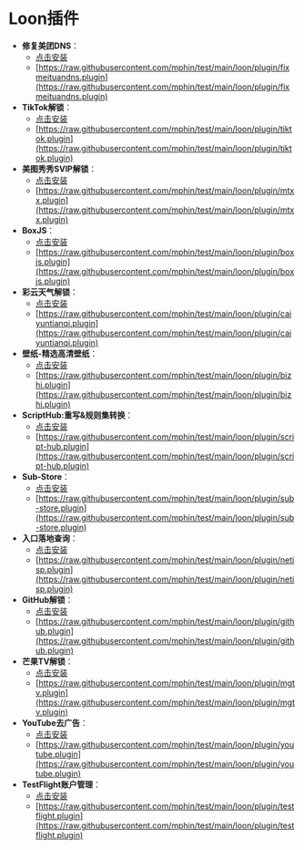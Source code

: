 # Loon插件
- **修复美团DNS**：
  - [点击安装](https://www.nsloon.com/openloon/import?plugin=https://raw.githubusercontent.com/mphin/test/main/loon/plugin/fixmeituandns.plugin)
  - [https://raw.githubusercontent.com/mphin/test/main/loon/plugin/fixmeituandns.plugin](https://raw.githubusercontent.com/mphin/test/main/loon/plugin/fixmeituandns.plugin)
- **TikTok解锁**：
  - [点击安装](https://www.nsloon.com/openloon/import?plugin=https://raw.githubusercontent.com/mphin/test/main/loon/plugin/tiktok.plugin)
  - [https://raw.githubusercontent.com/mphin/test/main/loon/plugin/tiktok.plugin](https://raw.githubusercontent.com/mphin/test/main/loon/plugin/tiktok.plugin)
- **美图秀秀SVIP解锁**：
  - [点击安装](https://www.nsloon.com/openloon/import?plugin=https://raw.githubusercontent.com/mphin/test/main/loon/plugin/mtxx.plugin)
  - [https://raw.githubusercontent.com/mphin/test/main/loon/plugin/mtxx.plugin](https://raw.githubusercontent.com/mphin/test/main/loon/plugin/mtxx.plugin)
- **BoxJS**：
  - [点击安装](https://www.nsloon.com/openloon/import?plugin=https://raw.githubusercontent.com/mphin/test/main/loon/plugin/boxjs.plugin)
  - [https://raw.githubusercontent.com/mphin/test/main/loon/plugin/boxjs.plugin](https://raw.githubusercontent.com/mphin/test/main/loon/plugin/boxjs.plugin)
- **彩云天气解锁**：
  - [点击安装](https://www.nsloon.com/openloon/import?plugin=https://raw.githubusercontent.com/mphin/test/main/loon/plugin/caiyuntianqi.plugin)
  - [https://raw.githubusercontent.com/mphin/test/main/loon/plugin/caiyuntianqi.plugin](https://raw.githubusercontent.com/mphin/test/main/loon/plugin/caiyuntianqi.plugin)
- **壁纸-精选高清壁纸**：
  - [点击安装](https://www.nsloon.com/openloon/import?plugin=https://raw.githubusercontent.com/mphin/test/main/loon/plugin/bizhi.plugin)
  - [https://raw.githubusercontent.com/mphin/test/main/loon/plugin/bizhi.plugin](https://raw.githubusercontent.com/mphin/test/main/loon/plugin/bizhi.plugin)
- **ScriptHub:重写&规则集转换**：
  - [点击安装](https://www.nsloon.com/openloon/import?plugin=https://raw.githubusercontent.com/mphin/test/main/loon/plugin/script-hub.plugin)
  - [https://raw.githubusercontent.com/mphin/test/main/loon/plugin/script-hub.plugin](https://raw.githubusercontent.com/mphin/test/main/loon/plugin/script-hub.plugin)
- **Sub-Store**：
  - [点击安装](https://www.nsloon.com/openloon/import?plugin=https://raw.githubusercontent.com/mphin/test/main/loon/plugin/sub-store.plugin)
  - [https://raw.githubusercontent.com/mphin/test/main/loon/plugin/sub-store.plugin](https://raw.githubusercontent.com/mphin/test/main/loon/plugin/sub-store.plugin)
- **入口落地查询**：
  - [点击安装](https://www.nsloon.com/openloon/import?plugin=https://raw.githubusercontent.com/mphin/test/main/loon/plugin/netisp.plugin)
  - [https://raw.githubusercontent.com/mphin/test/main/loon/plugin/netisp.plugin](https://raw.githubusercontent.com/mphin/test/main/loon/plugin/netisp.plugin)
- **GitHub解锁**：
  - [点击安装](https://www.nsloon.com/openloon/import?plugin=https://raw.githubusercontent.com/mphin/test/main/loon/plugin/github.plugin)
  - [https://raw.githubusercontent.com/mphin/test/main/loon/plugin/github.plugin](https://raw.githubusercontent.com/mphin/test/main/loon/plugin/github.plugin)
- **芒果TV解锁**：
  - [点击安装](https://www.nsloon.com/openloon/import?plugin=https://raw.githubusercontent.com/mphin/test/main/loon/plugin/mgtv.plugin)
  - [https://raw.githubusercontent.com/mphin/test/main/loon/plugin/mgtv.plugin](https://raw.githubusercontent.com/mphin/test/main/loon/plugin/mgtv.plugin)
- **YouTube去广告**：
  - [点击安装](https://www.nsloon.com/openloon/import?plugin=https://raw.githubusercontent.com/mphin/test/main/loon/plugin/youtube.plugin)
  - [https://raw.githubusercontent.com/mphin/test/main/loon/plugin/youtube.plugin](https://raw.githubusercontent.com/mphin/test/main/loon/plugin/youtube.plugin)
- **TestFlight账户管理**：
  - [点击安装](https://www.nsloon.com/openloon/import?plugin=https://raw.githubusercontent.com/mphin/test/main/loon/plugin/testflight.plugin)
  - [https://raw.githubusercontent.com/mphin/test/main/loon/plugin/testflight.plugin](https://raw.githubusercontent.com/mphin/test/main/loon/plugin/testflight.plugin)
